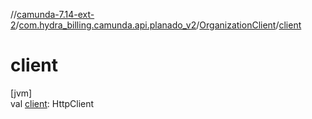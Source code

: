 //[camunda-7.14-ext-2](../../../index.md)/[com.hydra_billing.camunda.api.planado_v2](../index.md)/[OrganizationClient](index.md)/[client](client.md)

# client

[jvm]\
val [client](client.md): HttpClient
